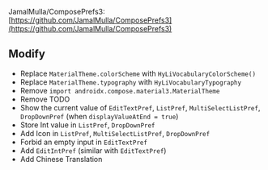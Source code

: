 JamalMulla/ComposePrefs3: [https://github.com/JamalMulla/ComposePrefs3](https://github.com/JamalMulla/ComposePrefs3)

## Modify
* Replace `MaterialTheme.colorScheme` with `HyLiVocabularyColorScheme()`
* Replace `MaterialTheme.typography` with `HyLiVocabularyTypography`
* Remove `import androidx.compose.material3.MaterialTheme`
* Remove TODO
* Show the current value of `EditTextPref`, `ListPref`, `MultiSelectListPref`, `DropDownPref` (when `displayValueAtEnd = true`)
* Store Int value in `ListPref`, `DropDownPref`
* Add Icon in `ListPref`, `MultiSelectListPref`, `DropDownPref`
* Forbid an empty input in `EditTextPref`
* Add `EditIntPref` (similar with `EditTextPref`)
* Add Chinese Translation